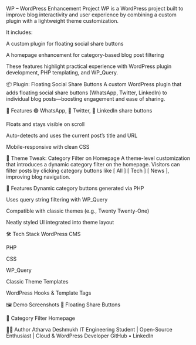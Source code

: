 WP – WordPress Enhancement Project
WP is a WordPress project built to improve blog interactivity and user experience by combining a custom plugin with a lightweight theme customization.

It includes:

A custom plugin for floating social share buttons

A homepage enhancement for category-based blog post filtering

These features highlight practical experience with WordPress plugin development, PHP templating, and WP_Query.

📦 Plugin: Floating Social Share Buttons
A custom WordPress plugin that adds floating social share buttons (WhatsApp, Twitter, LinkedIn) to individual blog posts—boosting engagement and ease of sharing.

🔧 Features
🟢 WhatsApp, 🔵 Twitter, 🔷 LinkedIn share buttons

Floats and stays visible on scroll

Auto-detects and uses the current post’s title and URL

Mobile-responsive with clean CSS

🧩 Theme Tweak: Category Filter on Homepage
A theme-level customization that introduces a dynamic category filter on the homepage. Visitors can filter posts by clicking category buttons like [ All ] [ Tech ] [ News ], improving blog navigation.

🔧 Features
Dynamic category buttons generated via PHP

Uses query string filtering with WP_Query

Compatible with classic themes (e.g., Twenty Twenty-One)

Neatly styled UI integrated into theme layout

🛠 Tech Stack
WordPress CMS

PHP

CSS

WP_Query

Classic Theme Templates

WordPress Hooks & Template Tags

🖼️ Demo Screenshots
🔌 Floating Share Buttons


🧩 Category Filter Homepage


🙋‍♂️ Author
Atharva Deshmukh
IT Engineering Student | Open-Source Enthusiast | Cloud & WordPress Developer
GitHub • LinkedIn
